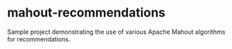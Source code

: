 # mahout-recommendations

Sample project demonstrating the use of various Apache Mahout algorithms for recommendations.
